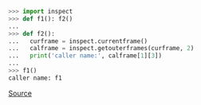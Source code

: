 ```python
>>> import inspect
>>> def f1(): f2()
...
>>> def f2():
...   curframe = inspect.currentframe()
...   calframe = inspect.getouterframes(curframe, 2)
...   print('caller name:', calframe[1][3])
...
>>> f1()
caller name: f1
```

[Source](https://stackoverflow.com/a/2654130)
